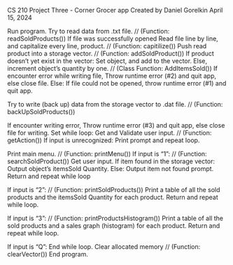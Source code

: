 CS 210 Project Three - Corner Grocer app
Created by Daniel Gorelkin
April 15, 2024
  
Run program.
Try to read data from .txt file.									// (Function: readSoldProducts())
If file was successfully opened
	Read file line by line, and capitalize every line, product.		// (Function: capitilize())
	Push read product into a storage vector.						// (Function: addSoldProduct())
		If product doesn’t yet exist in the vector:
			Set object, and add to the vector.
		Else, increment object’s quantity by one.					// (Class Function: AddItemsSold())
	If encounter error while writing file, Throw runtime error (#2) and quit app, else close file.
Else: If file could not be opened, throw runtime error (#1) and quit app.
 
Try to write (back up) data from the storage vector to .dat file.	// (Function: backUpSoldProducts())
  
If encounter writing error, Throw runtime error (#3) and quit app, else close file for writing.
Set while loop:
Get and Validate user input.										// (Function: getAction())
If input is unrecognized: Print prompt and repeat loop.
 
Print main menu.													// (Function: printMenu())
If input is “1”:													// (Function: searchSoldProduct())
	Get user input.
		If item found in the storage vector: Output object’s itemsSold Quantity.
		Else: Output item not found prompt.
	Return and repeat while loop
 
If input is “2”: 													// (Function: printSoldProducts())
	Print a table of all the sold products and the itemsSold Quantity for each product.
Return and repeat while loop.
 
If input is “3”: 													// (Function: printProductsHistogram())
	Print a table of all the sold products and a sales graph (histogram) for each product.
Return and repeat while loop.
 
If input is “Q”: 
End while loop.
Clear allocated memory												// (Function: clearVector())
End program.
